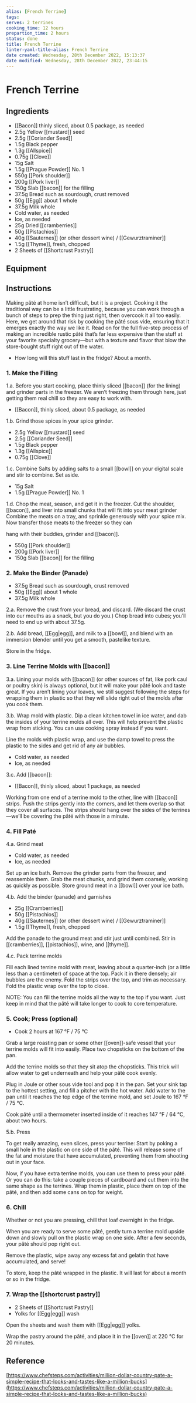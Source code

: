 ```yaml
---
alias: [French Terrine]
tags:
serves: 2 terrines
cooking_time: 12 hours
prepartion_time: 2 hours
status: done
title: French Terrine
linter-yaml-title-alias: French Terrine
date created: Wednesday, 28th December 2022, 15:13:37
date modified: Wednesday, 28th December 2022, 23:44:15
---
```


# French Terrine

## Ingredients

* [[Bacon]] thinly sliced, about 0.5 package, as needed
* 2.5g Yellow [[mustard]] seed
* 2.5g [[Coriander Seed]]
* 1.5g Black pepper
* 1.3g [[Allspice]]
* 0.75g [[Clove]]
* 15g Salt
* 1.5g [[Prague Powder]] No. 1
* 550g [[Pork shoulder]]
* 200g [[Pork liver]]
* 150g Slab [[bacon]] for the filling
* 37.5g Bread such as sourdough, crust removed
* 50g [[Egg]] about 1 whole
* 37.5g Milk whole
* Cold water, as needed
* Ice, as needed
* 25g Dried [[cramberries]]
* 50g [[Pistachios]]
* 40g [[Sauternes]] (or other dessert wine) / [[Gewurztraminer]]
* 1.5g [[Thyme]], fresh, chopped
* 2 Sheets of [[Shortcrust Pastry]]

## Equipment

## Instructions

Making pâté at home isn’t difficult, but it is a project. Cooking it the traditional way can be a little frustrating, because you can work through a bunch of steps to prep the thing just right, then overcook it all too easily. Here, we get around that risk by cooking the pâté sous vide, ensuring that it emerges exactly the way we like it. Read on for the full five-step process of making an incredible rustic pâté that’s far less expensive than the stuff at your favorite specialty grocery—but with a texture and flavor that blow the store-bought stuff right out of the water.

* How long will this stuff last in the fridge? About a month.

### 1. Make the Filling

1.a. Before you start cooking, place thinly sliced [[bacon]] (for the lining) and grinder parts in the freezer. We aren’t freezing them through here, just getting them real chill so they are easy to work with.

  * [[Bacon]], thinly sliced, about 0.5 package, as needed

1.b. Grind those spices in your spice grinder.

   * 2.5g Yellow [[mustard]] seed
   * 2.5g [[Coriander Seed]]
   * 1.5g Black pepper
   * 1.3g [[Allspice]]
   * 0.75g [[Clove]]

1.c. Combine Salts by adding salts to a small [[bowl]] on your digital scale and stir to combine. Set aside.

  * 15g Salt
  * 1.5g [[Prague Powder]] No. 1

1.d. Chop the meat, season, and get it in the freezer. Cut the shoulder, [[bacon]], and liver into small chunks that will fit into your meat grinder Combine the meats on a tray, and sprinkle generously with your spice mix. Now transfer those meats to the freezer so they can

hang with their buddies, grinder and [[bacon]].

  * 550g [[Pork shoulder]]
  * 200g [[Pork liver]]
  * 150g Slab [[bacon]] for the filling

### 2. Make the Binder (Panade)

* 37.5g Bread such as sourdough, crust removed
* 50g [[Egg]] about 1 whole
* 37.5g Milk whole

2.a. Remove the crust from your bread, and discard. (We discard the crust into our mouths as a snack, but you do you.) Chop bread into cubes; you’ll need to end up with about 37.5g.

2.b. Add bread, [[Egg|egg]], and milk to a [[bowl]], and blend with an immersion blender until you get a smooth, pastelike texture.

Store in the fridge.

### 3. Line Terrine Molds with [[bacon]]

3.a. Lining your molds with [[bacon]] (or other sources of fat, like pork caul or poultry skin) is always optional, but it will make your pâté look and taste great. If you aren’t lining your loaves, we still suggest following the steps for wrapping them in plastic so that they will slide right out of the molds after you cook them.

3.b. Wrap mold with plastic. Dip a clean kitchen towel in ice water, and dab the insides of your terrine molds all over. This will help prevent the plastic wrap from sticking. You can use cooking spray instead if you want.

Line the molds with plastic wrap, and use the damp towel to press the plastic to the sides and get rid of any air bubbles.

* Cold water, as needed
* Ice, as needed

3.c. Add [[bacon]]:

* [[Bacon]], thinly sliced, about 1 package, as needed

Working from one end of a terrine mold to the other, line with [[bacon]] strips. Push the strips gently into the corners, and let them overlap so that they cover all surfaces. The strips should hang over the sides of the terrines—we’ll be covering the pâté with those in a minute.

### 4. Fill Paté

4.a. Grind meat

* Cold water, as needed
* Ice, as needed

Set up an ice bath. Remove the grinder parts from the freezer, and reassemble them. Grab the meat chunks, and grind them coarsely, working as quickly as possible. Store ground meat in a [[bowl]] over your ice bath.

4.b. Add the binder (panade) and garnishes

* 25g [[Cramberries]]
* 50g [[Pistachios]]
* 40g [[Sauternes]] (or other dessert wine) / [[Gewurztraminer]]
* 1.5g [[Thyme]], fresh, chopped

Add the panade to the ground meat and stir just until combined. Stir in [[cramberries]], [[pistachios]], wine, and [[thyme]].

4.c. Pack terrine molds

Fill each lined terrine mold with meat, leaving about a quarter-inch (or a little less than a centimeter) of space at the top. Pack it in there densely; air bubbles are the enemy. Fold the strips over the top, and trim as necessary. Fold the plastic wrap over the top to close.

NOTE: You can fill the terrine molds all the way to the top if you want. Just keep in mind that the pâté will take longer to cook to core temperature.

### 5. Cook; Press (optional)

* Cook 2 hours at 167 °F / 75 °C

Grab a large roasting pan or some other [[oven]]-safe vessel that your terrine molds will fit into easily. Place two chopsticks on the bottom of the pan.

Add the terrine molds so that they sit atop the chopsticks. This trick will allow water to get underneath and help your pâté cook evenly.

Plug in Joule or other sous vide tool and pop it in the pan. Set your sink tap to the hottest setting, and fill a pitcher with the hot water. Add water to the pan until it reaches the top edge of the terrine mold, and set Joule to 167 °F / 75 °C.

Cook pâté until a thermometer inserted inside of it reaches 147 °F / 64 °C, about two hours.

5.b. Press

To get really amazing, even slices, press your terrine: Start by poking a small hole in the plastic on one side of the pâté. This will release some of the fat and moisture that have accumulated, preventing them from shooting out in your face.

Now, if you have extra terrine molds, you can use them to press your pâté. Or you can do this: take a couple pieces of cardboard and cut them into the same shape as the terrines. Wrap them in plastic, place them on top of the pâté, and then add some cans on top for weight.

### 6. Chill

Whether or not you are pressing, chill that loaf overnight in the fridge.

When you are ready to serve some pâté, gently turn a terrine mold upside down and slowly pull on the plastic wrap on one side. After a few seconds, your pâté should pop right out.

Remove the plastic, wipe away any excess fat and gelatin that have accumulated, and serve!

To store, keep the pâté wrapped in the plastic. It will last for about a month or so in the fridge.

### 7. Wrap the [[shortcrust pastry]]

* 2 Sheets of [[Shortcrust Pastry]]
* Yolks for [[Egg|egg]] wash

Open the sheets and wash them with [[Egg|egg]] yolks.

Wrap the pastry around the pâté, and place it in the [[oven]] at 220 °C for 20 minutes.

## Reference

[https://www.chefsteps.com/activities/million-dollar-country-pate-a-simple-recipe-that-looks-and-tastes-like-a-million-bucks](https://www.chefsteps.com/activities/million-dollar-country-pate-a-simple-recipe-that-looks-and-tastes-like-a-million-bucks)
